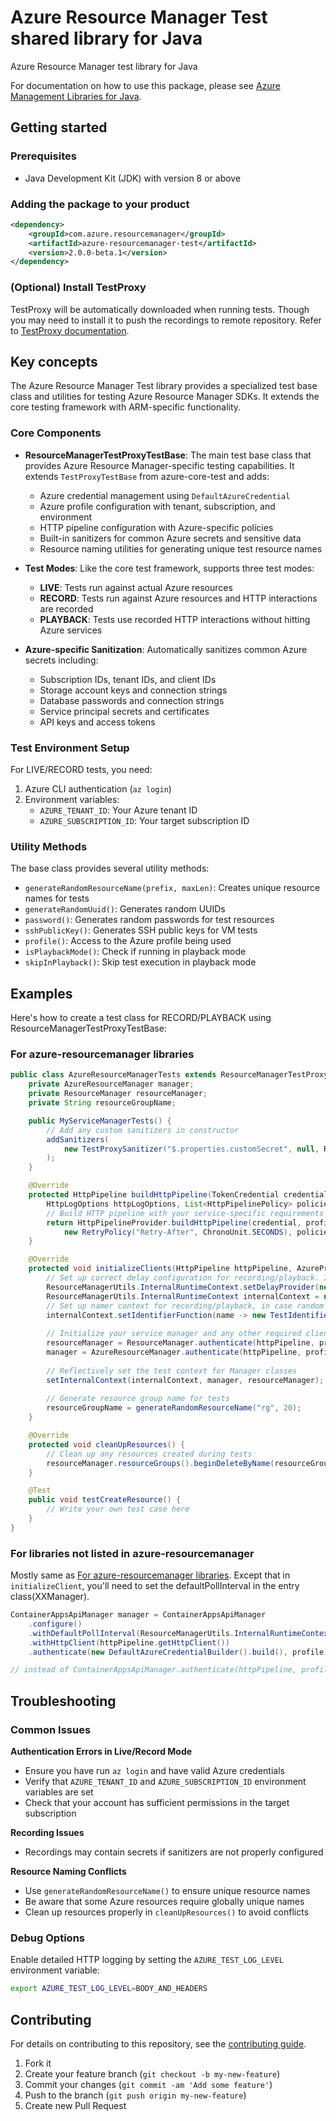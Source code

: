 # Azure Resource Manager Test shared library for Java

Azure Resource Manager test library for Java

For documentation on how to use this package, please see [Azure Management Libraries for Java](https://aka.ms/azsdk/java/mgmt).

## Getting started

### Prerequisites

- Java Development Kit (JDK) with version 8 or above

### Adding the package to your product

[//]: # ({x-version-update-start;com.azure.resourcemanager:azure-resourcemanager-test;current})
```xml
<dependency>
    <groupId>com.azure.resourcemanager</groupId>
    <artifactId>azure-resourcemanager-test</artifactId>
    <version>2.0.0-beta.1</version>
</dependency>
```
[//]: # ({x-version-update-end})

### (Optional) Install TestProxy

TestProxy will be automatically downloaded when running tests. Though you may need to install it to push the recordings to remote repository.
Refer to [TestProxy documentation](https://github.com/Azure/azure-sdk-tools/blob/main/tools/test-proxy/Azure.Sdk.Tools.TestProxy/README.md).

## Key concepts

The Azure Resource Manager Test library provides a specialized test base class and utilities for testing Azure Resource Manager SDKs. It extends the core testing framework with ARM-specific functionality.

### Core Components

* **ResourceManagerTestProxyTestBase**: The main test base class that provides Azure Resource Manager-specific testing capabilities. It extends `TestProxyTestBase` from azure-core-test and adds:
  - Azure credential management using `DefaultAzureCredential`
  - Azure profile configuration with tenant, subscription, and environment
  - HTTP pipeline configuration with Azure-specific policies
  - Built-in sanitizers for common Azure secrets and sensitive data
  - Resource naming utilities for generating unique test resource names

* **Test Modes**: Like the core test framework, supports three test modes:
  - **LIVE**: Tests run against actual Azure resources
  - **RECORD**: Tests run against Azure resources and HTTP interactions are recorded
  - **PLAYBACK**: Tests use recorded HTTP interactions without hitting Azure services

* **Azure-specific Sanitization**: Automatically sanitizes common Azure secrets including:
  - Subscription IDs, tenant IDs, and client IDs
  - Storage account keys and connection strings
  - Database passwords and connection strings
  - Service principal secrets and certificates
  - API keys and access tokens

### Test Environment Setup

For LIVE/RECORD tests, you need:
1. Azure CLI authentication (`az login`)
2. Environment variables:
   - `AZURE_TENANT_ID`: Your Azure tenant ID
   - `AZURE_SUBSCRIPTION_ID`: Your target subscription ID

### Utility Methods

The base class provides several utility methods:
- `generateRandomResourceName(prefix, maxLen)`: Creates unique resource names for tests
- `generateRandomUuid()`: Generates random UUIDs
- `password()`: Generates random passwords for test resources
- `sshPublicKey()`: Generates SSH public keys for VM tests
- `profile()`: Access to the Azure profile being used
- `isPlaybackMode()`: Check if running in playback mode
- `skipInPlayback()`: Skip test execution in playback mode

## Examples

Here's how to create a test class for RECORD/PLAYBACK using ResourceManagerTestProxyTestBase:

### For azure-resourcemanager libraries

```java
public class AzureResourceManagerTests extends ResourceManagerTestProxyTestBase {
    private AzureResourceManager manager;
    private ResourceManager resourceManager;
    private String resourceGroupName;

    public MyServiceManagerTests() {
        // Add any custom sanitizers in constructor
        addSanitizers(
            new TestProxySanitizer("$.properties.customSecret", null, REDACTED_VALUE, TestProxySanitizerType.BODY_KEY)
        );
    }

    @Override
    protected HttpPipeline buildHttpPipeline(TokenCredential credential, AzureProfile profile,
        HttpLogOptions httpLogOptions, List<HttpPipelinePolicy> policies, HttpClient httpClient) {
        // Build HTTP pipeline with your service-specific requirements
        return HttpPipelineProvider.buildHttpPipeline(credential, profile, null, httpLogOptions, null,
            new RetryPolicy("Retry-After", ChronoUnit.SECONDS), policies, httpClient);
    }

    @Override
    protected void initializeClients(HttpPipeline httpPipeline, AzureProfile profile) {
        // Set up correct delay configuration for recording/playback. In RECORD mode, LROs (long-running operations) need a configured delay between each polling. While in PLAYBACK, no delay is needed.
        ResourceManagerUtils.InternalRuntimeContext.setDelayProvider(new TestDelayProvider(!isPlaybackMode()));
        ResourceManagerUtils.InternalRuntimeContext internalContext = new ResourceManagerUtils.InternalRuntimeContext();
        // Set up namer context for recording/playback, in case random names are used for implicit resource creation. Otherwise, PLAYBACK won't be able to pick up the names during RECORD.
        internalContext.setIdentifierFunction(name -> new TestIdentifierProvider(testResourceNamer));
        
        // Initialize your service manager and any other required clients
        resourceManager = ResourceManager.authenticate(httpPipeline, profile).withDefaultSubscription();
        manager = AzureResourceManager.authenticate(httpPipeline, profile);
        
        // Reflectively set the test context for Manager classes
        setInternalContext(internalContext, manager, resourceManager);
        
        // Generate resource group name for tests
        resourceGroupName = generateRandomResourceName("rg", 20);
    }

    @Override
    protected void cleanUpResources() {
        // Clean up any resources created during tests
        resourceManager.resourceGroups().beginDeleteByName(resourceGroupName);
    }

    @Test
    public void testCreateResource() {
        // Write your own test case here
    }
}
```

### For libraries not listed in azure-resourcemanager

Mostly same as [For azure-resourcemanager libraries](#for-azure-resourcemanager-libraries). 
Except that in `initializeClient`, you'll need to set the defaultPollInterval in the entry class(XXManager).
```java
ContainerAppsApiManager manager = ContainerAppsApiManager
    .configure()
    .withDefaultPollInterval(ResourceManagerUtils.InternalRuntimeContext.getDelayDuration(Duration.ofSeconds(30)))
    .withHttpClient(httpPipeline.getHttpClient())
    .authenticate(new DefaultAzureCredentialBuilder().build(), profile);

// instead of ContainerAppsApiManager.authenticate(httpPipeline, profile);
```

## Troubleshooting

### Common Issues

**Authentication Errors in Live/Record Mode**
- Ensure you have run `az login` and have valid Azure credentials
- Verify that `AZURE_TENANT_ID` and `AZURE_SUBSCRIPTION_ID` environment variables are set
- Check that your account has sufficient permissions in the target subscription

**Recording Issues**
- Recordings may contain secrets if sanitizers are not properly configured

**Resource Naming Conflicts**
- Use `generateRandomResourceName()` to ensure unique resource names
- Be aware that some Azure resources require globally unique names
- Clean up resources properly in `cleanUpResources()` to avoid conflicts

### Debug Options

Enable detailed HTTP logging by setting the `AZURE_TEST_LOG_LEVEL` environment variable:
```bash
export AZURE_TEST_LOG_LEVEL=BODY_AND_HEADERS
```

## Contributing

For details on contributing to this repository, see the [contributing guide](https://github.com/Azure/azure-sdk-for-java/blob/main/CONTRIBUTING.md).

1. Fork it
1. Create your feature branch (`git checkout -b my-new-feature`)
1. Commit your changes (`git commit -am 'Add some feature'`)
1. Push to the branch (`git push origin my-new-feature`)
1. Create new Pull Request
